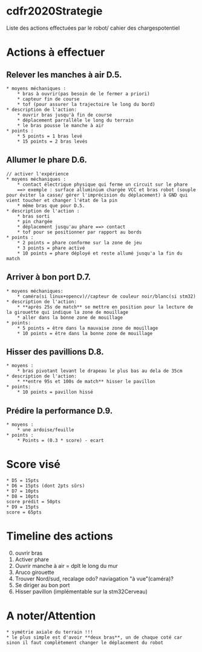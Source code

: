 # cdfr2020Strategie

Liste des actions effectuées par le robot/ cahier des chargespotentiel

# Actions à effectuer

## Relever les manches à air D.5.
    * moyens méchaniques : 
        * bras à ouvrir(pas besoin de le fermer a priori)
        * capteur fin de course
        * tof (pour assurer la trajectoire le long du bord)
    * description de l'action: 
        * ouvrir bras jusqu'à fin de course
        * déplacement parrallèle le long du terrain
        * le bras pousse le manche à air
    * points : 
        * 5 points = 1 bras levé
        * 15 points = 2 bras levés

## Allumer le phare D.6.
    // activer l'expérience
    * moyens méchaniques : 
        * contact électrique physique qui ferme un circuit sur le phare
        ==> exemple : surface alluminium chargée VCC et bras robot (souple pour éviter la casse/ gérer l'imprécision du déplacement) à GND qui vient toucher et changer l'état de la pin
        * même bras que pour D.5.
    * description de l'action :
        * bras sorti
        * pin chargée
        * déplacement jusqu'au phare ==> contact
        * tof pour se positionner par rapport au bords
    * points :
        * 2 points = phare conforme sur la zone de jeu
        * 3 points = phare activé
        * 10 points = phare déployé et reste allumé jusqu'a la fin du match

## Arriver à bon port D.7. 
    * moyens méchaniques:
        * caméra(si linux+opencv)//capteur de couleur noir/blanc(si stm32)
    * description de l'action:
        * **après 25s de match** se mettre en position pour la lecture de la girouette qui indique la zone de mouillage
        * aller dans la bonne zone de mouillage
    * points:
        * 5 points = être dans la mauvaise zone de mouillage
        * 10 points = être dans la bonne zone de mouillage

## Hisser des pavillions D.8.
    * moyens :
        * bras pivotant levant le drapeau le plus bas au dela de 35cm
    * description de l'action:
        * **entre 95s et 100s de match** hisser le pavillon
    * points:
        * 10 points = pavillon hissé

## Prédire la performance D.9.
    * moyens :
        * une ardoise/feuille
    * points :
        * Points = (0.3 * score) - ecart

# Score visé
    * D5 = 15pts
    * D6 = 15pts (dont 2pts sûrs)
    * D7 = 10pts
    * D8 = 10pts
    score prédit = 50pts
    * D9 = 15pts
    score = 65pts

# Timeline des actions
0. ouvrir bras
1. Activer phare
2. Ouvrir manche à air = dplt le long du mur
3. Aruco girouette
4. Trouver Nord/sud, recalage odo? naviagation "à vue"(caméra)?
5. Se diriger au bon port
6. Hisser pavillon (implémentable sur la stm32Cerveau)

# A noter/Attention
    * symétrie axiale du terrain !!!
    * le plus simple est d'avoir **deux bras**, un de chaque coté car sinon il faut complètement changer le déplacement du robot



